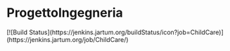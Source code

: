 # ProgettoIngegneria
<p align="right"><div makrdown="1">[![Build Status](https://jenkins.jartum.org/buildStatus/icon?job=ChildCare)](https://jenkins.jartum.org/job/ChildCare/)</div></p>
